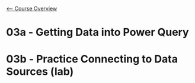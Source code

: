 [<-- Course Overview](../../1-Overview/overview.md)
# 03a - Getting Data into Power Query

# 03b - Practice Connecting to Data Sources (lab)